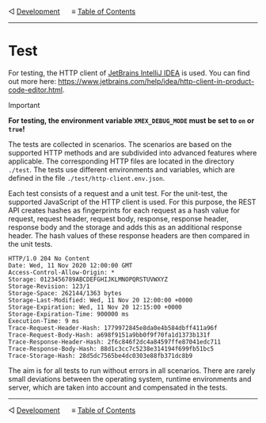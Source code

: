 &#9665; [Development](development.md)
&nbsp;&nbsp;&nbsp;&nbsp; &#8801; [Table of Contents](README.md)
- - -

# Test

For testing, the HTTP client of [JetBrains IntelliJ IDEA](
    https://www.jetbrains.com/idea/) is used. You can find out more here:
https://www.jetbrains.com/help/idea/http-client-in-product-code-editor.html.  

> [!IMPORTANT]
> __For testing, the environment variable `XMEX_DEBUG_MODE` must be set to `on`
> or `true`!__

The tests are collected in scenarios. The scenarios are based on the supported
HTTP methods and are subdivided into advanced features where applicable. The
corresponding HTTP files are located in the directory `./test`. The tests use
different environments and variables, which are defined in the  file
`./test/http-client.env.json`.

Each test consists of a request and a unit test. For the unit-test, the
supported JavaScript of the HTTP client is used. For this purpose, the REST API
creates hashes as fingerprints for each request as a hash value for request,
request header, request body, response, response header, response body and the
storage and adds this as an additional response header. The hash values of these
response headers are then compared in the unit tests.

```
HTTP/1.0 204 No Content
Date: Wed, 11 Nov 2020 12:00:00 GMT
Access-Control-Allow-Origin: *
Storage: 0123456789ABCDEFGHIJKLMNOPQRSTUVWXYZ
Storage-Revision: 123/1
Storage-Space: 262144/1363 bytes
Storage-Last-Modified: Wed, 11 Nov 20 12:00:00 +0000
Storage-Expiration: Wed, 11 Nov 20 12:15:00 +0000
Storage-Expiration-Time: 900000 ms
Execution-Time: 9 ms
Trace-Request-Header-Hash: 1779972845e8da0e4b584dbff411a96f
Trace-Request-Body-Hash: a698f9151a9bb0f9f70fa1d1373b131f
Trace-Response-Header-Hash: 2f6c846f2dc4a84597ffe87041edc711
Trace-Response-Body-Hash: 88d1c3cc7c5238e314194f699fb51bc5
Trace-Storage-Hash: 28d5dc7565be4dc0303e88fb371dc8b9
```

The aim is for all tests to run without errors in all scenarios. There are
rarely small deviations between the operating system, runtime environments and
server, which are taken into account and compensated in the tests.



- - -
&#9665; [Development](development.md)
&nbsp;&nbsp;&nbsp;&nbsp; &#8801; [Table of Contents](README.md)
